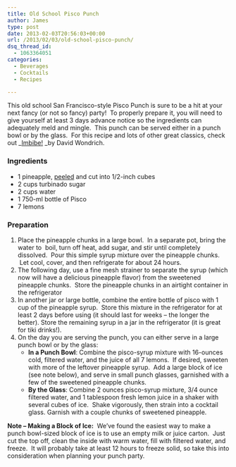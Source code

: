 ```yaml
---
title: Old School Pisco Punch
author: James
type: post
date: 2013-02-03T20:56:03+00:00
url: /2013/02/03/old-school-pisco-punch/
dsq_thread_id:
  - 1063364051
categories:
  - Beverages
  - Cocktails
  - Recipes

---
```

This old school San Francisco-style Pisco Punch is sure to be a hit at your next fancy (or not so fancy) party!  To properly prepare it, you will need to give yourself at least 3 days advance notice so the ingredients can adequately meld and mingle.  This punch can be served either in a punch bowl or by the glass.  For this recipe and lots of other great classics, check out _[Imbibe!][1] _by David Wondrich.

### Ingredients

  * 1 pineapple, <a title="Video: How to Peel a Pineapple" href="http://www.youtube.com/watch?v=45YUO0sLQYI" target="_blank">peeled</a> and cut into 1/2-inch cubes
  * 2 cups turbinado sugar
  * 2 cups water
  * 1 750-ml bottle of Pisco
  * 7 lemons

### Preparation

  1. <span style="line-height: 13px;">Place the pineapple chunks in a large bowl.  In a separate pot, bring the water to  boil, turn off heat, add sugar, and stir until completely dissolved.  Pour this simple syrup mixture over the pineapple chunks.  Let cool, cover, and then refrigerate for about 24 hours.</span>
  2. The following day, use a fine mesh strainer to separate the syrup (which now will have a delicious pineapple flavor) from the sweetened pineapple chunks.  Store the pineapple chunks in an airtight container in the refrigerator
  3. In another jar or large bottle, combine the entire bottle of pisco with 1 cup of the pineapple syrup.  Store this mixture in the refrigerator for at least 2 days before using (it should last for weeks &#8211; the longer the better). Store the remaining syrup in a jar in the refrigerator (it is great for tiki drinks!).
  4. On the day you are serving the punch, you can either serve in a large punch bowl or by the glass: 
      * **In a Punch Bowl**: Combine the pisco-syrup mixture with 16-ounces cold, filtered water, and the juice of all 7 lemons.  If desired, sweeten with more of the leftover pineapple syrup.  Add a large block of ice (see note below), and serve in small punch glasses, garnished with a few of the sweetened pineapple chunks.
      * **By the Glass**: Combine 2 ounces pisco-syrup mixture, 3/4 ounce filtered water, and 1 tablespoon fresh lemon juice in a shaker with several cubes of ice.  Shake vigorously, then strain into a cocktail glass. Garnish with a couple chunks of sweetened pineapple.

**Note &#8211; Making a Block of Ice:**  We&#8217;ve found the easiest way to make a punch bowl-sized block of ice is to use an empty milk or juice carton.  Just cut the top off, clean the inside with warm water, fill with filtered water, and freeze.  It will probably take at least 12 hours to freeze solid, so take this into consideration when planning your punch party.

 [1]: http://www.amazon.com/gp/product/0399532870/ref=as_li_ss_tl?ie=UTF8&camp=1789&creative=390957&creativeASIN=0399532870&linkCode=as2&tag=cosepkitch-20